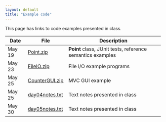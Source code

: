 ```yaml
---
layout: default
title: "Example code"
---
```


This page has links to code examples presented in class.

Date | File | Description
---- | ---- | -----------
May 19 | [Point.zip](Point.zip) | **Point** class, JUnit tests, reference semantics examples
May 23 | [FileIO.zip](FileIO.zip) | File I/O example programs
May 25 | [CounterGUI.zip](CounterGUI.zip) | MVC GUI example
May 25 | [day04notes.txt](day04notes.txt) | Text notes presented in class
May 30 | [day05notes.txt](day05notes.txt) | Text notes presented in class

<!--
June 9 | [BubbleSort.zip](BubbleSort.zip) | Generic sorting, with and without comparator
June 14 | [day09notes.txt](day09notes.txt) | Text notes presented in class
June 16 | [day10notes.txt](day10notes.txt) | Text notes presented in class
June 21 | [Iterators.zip](Iterators.zip) | Use Iterator to traverse Collections
June 21 | [day11notes.txt](day11notes.txt) | Text notes presented in class
June 28 | [day13notes.txt](day13notes.txt) | Text notes presented in class
July 21 | [day18notes.txt](day18notes.txt) | Text notes presented in class
July 26 | [day19notes.txt](day19notes.txt) | Text notes presented in class
July 28 | [Change.zip](Change.zip) | Find optimal change using dynamic programming
July 28 | [day20notes.txt](day20notes.txt) | Text notes presented in class
-->
